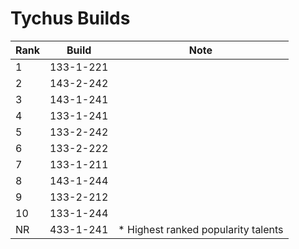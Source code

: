 # Tychus Builds

Rank | Build     | Note
---- | -----     | ----
  1  | 133-1-221 | 
  2  | 143-2-242 | 
  3  | 143-1-241 | 
  4  | 133-1-241 | 
  5  | 133-2-242 | 
  6  | 133-2-222 | 
  7  | 133-1-211 | 
  8  | 143-1-244 | 
  9  | 133-2-212 | 
  10 | 133-1-244 | 
  NR | 433-1-241 | * Highest ranked popularity talents

